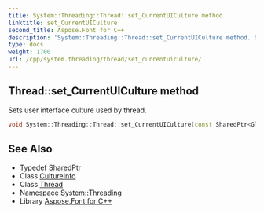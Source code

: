 ```yaml
---
title: System::Threading::Thread::set_CurrentUICulture method
linktitle: set_CurrentUICulture
second_title: Aspose.Font for C++
description: 'System::Threading::Thread::set_CurrentUICulture method. Sets user interface culture used by thread in C++.'
type: docs
weight: 1700
url: /cpp/system.threading/thread/set_currentuiculture/
---
```

## Thread::set_CurrentUICulture method


Sets user interface culture used by thread.

```cpp
void System::Threading::Thread::set_CurrentUICulture(const SharedPtr<Globalization::CultureInfo> &ci)
```

## See Also

* Typedef [SharedPtr](../../../system/sharedptr/)
* Class [CultureInfo](../../../system.globalization/cultureinfo/)
* Class [Thread](../)
* Namespace [System::Threading](../../)
* Library [Aspose.Font for C++](../../../)
